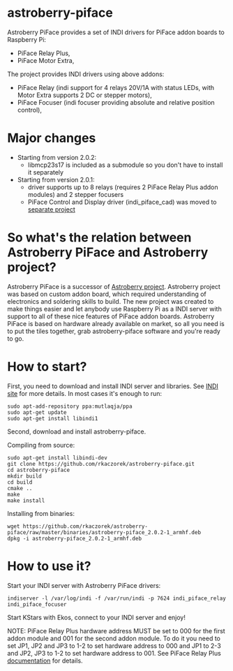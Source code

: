 # astroberry-piface
Astroberry PiFace provides a set of INDI drivers for PiFace addon boards to Raspberry Pi:
- PiFace Relay Plus,
- PiFace Motor Extra,

The project provides INDI drivers using above addons:
- PiFace Relay (indi support for 4 relays 20V/1A with status LEDs, with Motor Extra supports 2 DC or stepper motors),
- PiFace Focuser (indi focuser providing absolute and relative position control),

# Major changes
- Starting from version 2.0.2:
  - libmcp23s17 is included as a submodule so you don't have to install it separately
- Starting from version 2.0.1:
  - driver supports up to 8 relays (requires 2 PiFace Relay Plus addon modules) and 2 stepper focusers
  - PiFace Control and Display driver (indi_piface_cad) was moved to [separate project](https://github.com/rkaczorek/astroberry-piface-cad)

# So what's the relation between Astroberry PiFace and Astroberry project?
Astroberry PiFace is a successor of [Astroberry project](https://sourceforge.net/projects/astroberry/). Astroberry project was based on custom addon board, which required understanding of electronics and soldering skills to build. The new project was created to make things easier and let anybody use Raspberry Pi as a INDI server with support to all of these nice features of PiFace addon boards. Astroberry PiFace is based on hardware already available on market, so all you need is to put the tiles together, grab astroberry-piface software and you're ready to go.

# How to start?
First, you need to download and install INDI server and libraries. See [INDI site](http://indilib.org/download.html) for more details.
In most cases it's enough to run:
```
sudo apt-add-repository ppa:mutlaqja/ppa
sudo apt-get update
sudo apt-get install libindi1
```
Second, download and install astroberry-piface.

Compiling from source:
```
sudo apt-get install libindi-dev
git clone https://github.com/rkaczorek/astroberry-piface.git
cd astroberry-piface
mkdir build
cd build
cmake ..
make
make install
```
Installing from binaries:
```
wget https://github.com/rkaczorek/astroberry-piface/raw/master/binaries/astroberry-piface_2.0.2-1_armhf.deb
dpkg -i astroberry-piface_2.0.2-1_armhf.deb
```

# How to use it?
Start your INDI server with Astroberry PiFace drivers:

`indiserver -l /var/log/indi -f /var/run/indi -p 7624 indi_piface_relay indi_piface_focuser`

Start KStars with Ekos, connect to your INDI server and enjoy!

NOTE: PiFace Relay Plus hardware address MUST be set to 000 for the first addon module and 001 for the second addon module. To do it you need to set JP1, JP2 and JP3 to 1-2 to set hardware address to 000 and JP1 to 2-3 and JP2, JP3 to 1-2 to set hardware address to 001. See PiFace Relay Plus [documentation](https://www.element14.com/community/servlet/JiveServlet/downloadBody/72070-102-2-303814/Getting%20Started%20-%20Relay.pdf) for details.
